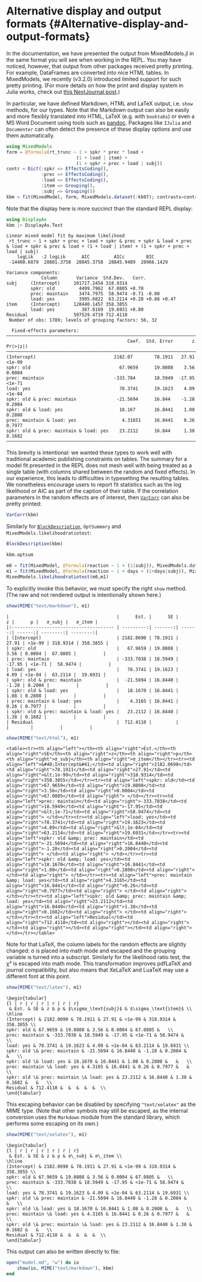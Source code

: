
# Alternative display and output formats {#Alternative-display-and-output-formats}

In the documentation, we have presented the output from MixedModels.jl in the same format you will see when working in the REPL. You may have noticed, however, that output from other packages received pretty printing. For example, DataFrames are converted into nice HTML tables. In MixedModels, we recently (v3.2.0) introduced limited support for such pretty printing. (For more details on how the print and display system in Julia works, check out [this NextJournal post](https://nextjournal.com/sdanisch/julias-display-system).)

In particular, we have defined Markdown, HTML and LaTeX output, i.e. `show` methods, for our types. Note that the Markdown output can also be easily and more flexibly translated into HTML, LaTeX (e.g. with `booktabs`) or even a MS Word Document using tools such as [pandoc](https://pandoc.org/). Packages like `IJulia` and `Documenter` can often detect the presence of these display options and use them automatically.

```julia
using MixedModels
form = @formula(rt_trunc ~ 1 + spkr * prec * load +
                          (1 + load | item) +
                          (1 + spkr + prec + load | subj))
contr = Dict(:spkr => EffectsCoding(),
             :prec => EffectsCoding(),
             :load => EffectsCoding(),
             :item => Grouping(),
             :subj => Grouping())
kbm = fit(MixedModel, form, MixedModels.dataset(:kb07); contrasts=contr)
```

<div v-html="`&lt;table&gt;&lt;tr&gt;&lt;th align=&quot;left&quot;&gt;&lt;/th&gt;&lt;th align=&quot;right&quot;&gt;Est.&lt;/th&gt;&lt;th align=&quot;right&quot;&gt;SE&lt;/th&gt;&lt;th align=&quot;right&quot;&gt;z&lt;/th&gt;&lt;th align=&quot;right&quot;&gt;p&lt;/th&gt;&lt;th align=&quot;right&quot;&gt;σ_subj&lt;/th&gt;&lt;th align=&quot;right&quot;&gt;σ_item&lt;/th&gt;&lt;/tr&gt;&lt;tr&gt;&lt;td align=&quot;left&quot;&gt;&amp;#40;Intercept&amp;#41;&lt;/td&gt;&lt;td align=&quot;right&quot;&gt;2182.0690&lt;/td&gt;&lt;td align=&quot;right&quot;&gt;78.1911&lt;/td&gt;&lt;td align=&quot;right&quot;&gt;27.91&lt;/td&gt;&lt;td align=&quot;right&quot;&gt;&amp;lt;1e-99&lt;/td&gt;&lt;td align=&quot;right&quot;&gt;318.9314&lt;/td&gt;&lt;td align=&quot;right&quot;&gt;358.3855&lt;/td&gt;&lt;/tr&gt;&lt;tr&gt;&lt;td align=&quot;left&quot;&gt;spkr: old&lt;/td&gt;&lt;td align=&quot;right&quot;&gt;67.9659&lt;/td&gt;&lt;td align=&quot;right&quot;&gt;19.0808&lt;/td&gt;&lt;td align=&quot;right&quot;&gt;3.56&lt;/td&gt;&lt;td align=&quot;right&quot;&gt;0.0004&lt;/td&gt;&lt;td align=&quot;right&quot;&gt;67.0805&lt;/td&gt;&lt;td align=&quot;right&quot;&gt; &lt;/td&gt;&lt;/tr&gt;&lt;tr&gt;&lt;td align=&quot;left&quot;&gt;prec: maintain&lt;/td&gt;&lt;td align=&quot;right&quot;&gt;-333.7038&lt;/td&gt;&lt;td align=&quot;right&quot;&gt;18.5949&lt;/td&gt;&lt;td align=&quot;right&quot;&gt;-17.95&lt;/td&gt;&lt;td align=&quot;right&quot;&gt;&amp;lt;1e-71&lt;/td&gt;&lt;td align=&quot;right&quot;&gt;58.9474&lt;/td&gt;&lt;td align=&quot;right&quot;&gt; &lt;/td&gt;&lt;/tr&gt;&lt;tr&gt;&lt;td align=&quot;left&quot;&gt;load: yes&lt;/td&gt;&lt;td align=&quot;right&quot;&gt;78.3741&lt;/td&gt;&lt;td align=&quot;right&quot;&gt;19.1623&lt;/td&gt;&lt;td align=&quot;right&quot;&gt;4.09&lt;/td&gt;&lt;td align=&quot;right&quot;&gt;&amp;lt;1e-04&lt;/td&gt;&lt;td align=&quot;right&quot;&gt;63.2114&lt;/td&gt;&lt;td align=&quot;right&quot;&gt;19.6931&lt;/td&gt;&lt;/tr&gt;&lt;tr&gt;&lt;td align=&quot;left&quot;&gt;spkr: old &amp;amp; prec: maintain&lt;/td&gt;&lt;td align=&quot;right&quot;&gt;-21.5694&lt;/td&gt;&lt;td align=&quot;right&quot;&gt;16.8440&lt;/td&gt;&lt;td align=&quot;right&quot;&gt;-1.28&lt;/td&gt;&lt;td align=&quot;right&quot;&gt;0.2004&lt;/td&gt;&lt;td align=&quot;right&quot;&gt; &lt;/td&gt;&lt;td align=&quot;right&quot;&gt; &lt;/td&gt;&lt;/tr&gt;&lt;tr&gt;&lt;td align=&quot;left&quot;&gt;spkr: old &amp;amp; load: yes&lt;/td&gt;&lt;td align=&quot;right&quot;&gt;18.1670&lt;/td&gt;&lt;td align=&quot;right&quot;&gt;16.8441&lt;/td&gt;&lt;td align=&quot;right&quot;&gt;1.08&lt;/td&gt;&lt;td align=&quot;right&quot;&gt;0.2808&lt;/td&gt;&lt;td align=&quot;right&quot;&gt; &lt;/td&gt;&lt;td align=&quot;right&quot;&gt; &lt;/td&gt;&lt;/tr&gt;&lt;tr&gt;&lt;td align=&quot;left&quot;&gt;prec: maintain &amp;amp; load: yes&lt;/td&gt;&lt;td align=&quot;right&quot;&gt;4.3165&lt;/td&gt;&lt;td align=&quot;right&quot;&gt;16.8441&lt;/td&gt;&lt;td align=&quot;right&quot;&gt;0.26&lt;/td&gt;&lt;td align=&quot;right&quot;&gt;0.7977&lt;/td&gt;&lt;td align=&quot;right&quot;&gt; &lt;/td&gt;&lt;td align=&quot;right&quot;&gt; &lt;/td&gt;&lt;/tr&gt;&lt;tr&gt;&lt;td align=&quot;left&quot;&gt;spkr: old &amp;amp; prec: maintain &amp;amp; load: yes&lt;/td&gt;&lt;td align=&quot;right&quot;&gt;23.2112&lt;/td&gt;&lt;td align=&quot;right&quot;&gt;16.8440&lt;/td&gt;&lt;td align=&quot;right&quot;&gt;1.38&lt;/td&gt;&lt;td align=&quot;right&quot;&gt;0.1682&lt;/td&gt;&lt;td align=&quot;right&quot;&gt; &lt;/td&gt;&lt;td align=&quot;right&quot;&gt; &lt;/td&gt;&lt;/tr&gt;&lt;tr&gt;&lt;td align=&quot;left&quot;&gt;Residual&lt;/td&gt;&lt;td align=&quot;right&quot;&gt;712.4110&lt;/td&gt;&lt;td align=&quot;right&quot;&gt;&lt;/td&gt;&lt;td align=&quot;right&quot;&gt;&lt;/td&gt;&lt;td align=&quot;right&quot;&gt;&lt;/td&gt;&lt;td align=&quot;right&quot;&gt;&lt;/td&gt;&lt;td align=&quot;right&quot;&gt;&lt;/td&gt;&lt;/tr&gt;&lt;/table&gt;&#10;`"></div>

Note that the display here is more succinct than the standard REPL display:

```julia
using DisplayAs
kbm |> DisplayAs.Text
```


```
Linear mixed model fit by maximum likelihood
 rt_trunc ~ 1 + spkr + prec + load + spkr & prec + spkr & load + prec & load + spkr & prec & load + (1 + load | item) + (1 + spkr + prec + load | subj)
    logLik   -2 logLik      AIC         AICc        BIC     
 -14400.6879  28801.3758  28845.3758  28845.9489  28966.1429

Variance components:
             Column       Variance  Std.Dev.   Corr.
subj     (Intercept)     101717.2454 318.9314
         spkr: old         4499.7962  67.0805 +0.70
         prec: maintain    3474.7975  58.9474 -0.71 -0.00
         load: yes         3995.6822  63.2114 +0.28 +0.88 +0.47
item     (Intercept)     128440.1457 358.3855
         load: yes          387.8169  19.6931 +0.80
Residual                 507529.4719 712.4110
 Number of obs: 1789; levels of grouping factors: 56, 32

  Fixed-effects parameters:
────────────────────────────────────────────────────────────────────────────────
                                             Coef.  Std. Error       z  Pr(>|z|)
────────────────────────────────────────────────────────────────────────────────
(Intercept)                             2182.07        78.1911   27.91    <1e-99
spkr: old                                 67.9659      19.0808    3.56    0.0004
prec: maintain                          -333.704       18.5949  -17.95    <1e-71
load: yes                                 78.3741      19.1623    4.09    <1e-04
spkr: old & prec: maintain               -21.5694      16.844    -1.28    0.2004
spkr: old & load: yes                     18.167       16.8441    1.08    0.2808
prec: maintain & load: yes                 4.31651     16.8441    0.26    0.7977
spkr: old & prec: maintain & load: yes    23.2112      16.844     1.38    0.1682
────────────────────────────────────────────────────────────────────────────────
```


This brevity is intentional: we wanted these types to work well with traditional academic publishing constraints on tables. The summary for a model fit presented in the REPL does not mesh well with being treated as a single table (with columns shared between the random and fixed effects). In our experience, this leads to difficulties in typesetting the resulting tables. We nonetheless encourage users to report fit statistics such as the log likelihood or AIC as part of the caption of their table. If the correlation parameters in the random effects are of interest, then [`VarCorr`](/api#MixedModels.VarCorr) can also be pretty printed:

```julia
VarCorr(kbm)
```

<div v-html="`&lt;table&gt;&lt;tr&gt;&lt;th align=&quot;left&quot;&gt; &lt;/th&gt;&lt;th align=&quot;left&quot;&gt;Column&lt;/th&gt;&lt;th align=&quot;right&quot;&gt; Variance&lt;/th&gt;&lt;th align=&quot;right&quot;&gt;Std.Dev&lt;/th&gt;&lt;th align=&quot;right&quot;&gt;Corr.&lt;/th&gt;&lt;th align=&quot;right&quot;&gt; &lt;/th&gt;&lt;th align=&quot;right&quot;&gt; &lt;/th&gt;&lt;/tr&gt;&lt;tr&gt;&lt;td align=&quot;left&quot;&gt;subj&lt;/td&gt;&lt;td align=&quot;left&quot;&gt;&amp;#40;Intercept&amp;#41;&lt;/td&gt;&lt;td align=&quot;right&quot;&gt;101717.2454&lt;/td&gt;&lt;td align=&quot;right&quot;&gt;318.9314&lt;/td&gt;&lt;td align=&quot;right&quot;&gt; &lt;/td&gt;&lt;td align=&quot;right&quot;&gt; &lt;/td&gt;&lt;td align=&quot;right&quot;&gt; &lt;/td&gt;&lt;/tr&gt;&lt;tr&gt;&lt;td align=&quot;left&quot;&gt; &lt;/td&gt;&lt;td align=&quot;left&quot;&gt;spkr: old&lt;/td&gt;&lt;td align=&quot;right&quot;&gt;4499.7962&lt;/td&gt;&lt;td align=&quot;right&quot;&gt;67.0805&lt;/td&gt;&lt;td align=&quot;right&quot;&gt;&amp;#43;0.70&lt;/td&gt;&lt;td align=&quot;right&quot;&gt; &lt;/td&gt;&lt;td align=&quot;right&quot;&gt; &lt;/td&gt;&lt;/tr&gt;&lt;tr&gt;&lt;td align=&quot;left&quot;&gt; &lt;/td&gt;&lt;td align=&quot;left&quot;&gt;prec: maintain&lt;/td&gt;&lt;td align=&quot;right&quot;&gt;3474.7975&lt;/td&gt;&lt;td align=&quot;right&quot;&gt;58.9474&lt;/td&gt;&lt;td align=&quot;right&quot;&gt;-0.71&lt;/td&gt;&lt;td align=&quot;right&quot;&gt;-0.00&lt;/td&gt;&lt;td align=&quot;right&quot;&gt; &lt;/td&gt;&lt;/tr&gt;&lt;tr&gt;&lt;td align=&quot;left&quot;&gt; &lt;/td&gt;&lt;td align=&quot;left&quot;&gt;load: yes&lt;/td&gt;&lt;td align=&quot;right&quot;&gt;3995.6822&lt;/td&gt;&lt;td align=&quot;right&quot;&gt;63.2114&lt;/td&gt;&lt;td align=&quot;right&quot;&gt;&amp;#43;0.28&lt;/td&gt;&lt;td align=&quot;right&quot;&gt;&amp;#43;0.88&lt;/td&gt;&lt;td align=&quot;right&quot;&gt;&amp;#43;0.47&lt;/td&gt;&lt;/tr&gt;&lt;tr&gt;&lt;td align=&quot;left&quot;&gt;item&lt;/td&gt;&lt;td align=&quot;left&quot;&gt;&amp;#40;Intercept&amp;#41;&lt;/td&gt;&lt;td align=&quot;right&quot;&gt;128440.1457&lt;/td&gt;&lt;td align=&quot;right&quot;&gt;358.3855&lt;/td&gt;&lt;td align=&quot;right&quot;&gt; &lt;/td&gt;&lt;td align=&quot;right&quot;&gt; &lt;/td&gt;&lt;td align=&quot;right&quot;&gt; &lt;/td&gt;&lt;/tr&gt;&lt;tr&gt;&lt;td align=&quot;left&quot;&gt; &lt;/td&gt;&lt;td align=&quot;left&quot;&gt;load: yes&lt;/td&gt;&lt;td align=&quot;right&quot;&gt;387.8169&lt;/td&gt;&lt;td align=&quot;right&quot;&gt;19.6931&lt;/td&gt;&lt;td align=&quot;right&quot;&gt;&amp;#43;0.80&lt;/td&gt;&lt;td align=&quot;right&quot;&gt; &lt;/td&gt;&lt;td align=&quot;right&quot;&gt; &lt;/td&gt;&lt;/tr&gt;&lt;tr&gt;&lt;td align=&quot;left&quot;&gt;Residual&lt;/td&gt;&lt;td align=&quot;left&quot;&gt; &lt;/td&gt;&lt;td align=&quot;right&quot;&gt;507529.4719&lt;/td&gt;&lt;td align=&quot;right&quot;&gt;712.4110&lt;/td&gt;&lt;td align=&quot;right&quot;&gt; &lt;/td&gt;&lt;td align=&quot;right&quot;&gt; &lt;/td&gt;&lt;td align=&quot;right&quot;&gt; &lt;/td&gt;&lt;/tr&gt;&lt;/table&gt;&#10;`"></div>

Similarly for [`BlockDescription`](/api#MixedModels.BlockDescription), `OptSummary` and `MixedModels.likelihoodratiotest`:

```julia
BlockDescription(kbm)
```

<div v-html="`&lt;table&gt;&lt;tr&gt;&lt;th align=&quot;left&quot;&gt;rows&lt;/th&gt;&lt;th align=&quot;left&quot;&gt;subj&lt;/th&gt;&lt;th align=&quot;left&quot;&gt;item&lt;/th&gt;&lt;th align=&quot;left&quot;&gt;fixed&lt;/th&gt;&lt;/tr&gt;&lt;tr&gt;&lt;td align=&quot;left&quot;&gt;224&lt;/td&gt;&lt;td align=&quot;left&quot;&gt;BlkDiag&lt;/td&gt;&lt;td align=&quot;left&quot;&gt;&lt;/td&gt;&lt;td align=&quot;left&quot;&gt;&lt;/td&gt;&lt;/tr&gt;&lt;tr&gt;&lt;td align=&quot;left&quot;&gt;64&lt;/td&gt;&lt;td align=&quot;left&quot;&gt;Dense&lt;/td&gt;&lt;td align=&quot;left&quot;&gt;BlkDiag/Dense&lt;/td&gt;&lt;td align=&quot;left&quot;&gt;&lt;/td&gt;&lt;/tr&gt;&lt;tr&gt;&lt;td align=&quot;left&quot;&gt;9&lt;/td&gt;&lt;td align=&quot;left&quot;&gt;Dense&lt;/td&gt;&lt;td align=&quot;left&quot;&gt;Dense&lt;/td&gt;&lt;td align=&quot;left&quot;&gt;Dense&lt;/td&gt;&lt;/tr&gt;&lt;/table&gt;&#10;`"></div>

```julia
kbm.optsum
```

<div v-html="`&lt;table&gt;&lt;tr&gt;&lt;th align=&quot;left&quot;&gt;&lt;/th&gt;&lt;th align=&quot;left&quot;&gt;&lt;/th&gt;&lt;/tr&gt;&lt;tr&gt;&lt;td align=&quot;left&quot;&gt;&lt;b&gt;Initialization&lt;/b&gt;&lt;/td&gt;&lt;td align=&quot;left&quot;&gt;&lt;/td&gt;&lt;/tr&gt;&lt;tr&gt;&lt;td align=&quot;left&quot;&gt;Initial parameter vector&lt;/td&gt;&lt;td align=&quot;left&quot;&gt;&amp;#91;1.0, 0.0, 0.0, 0.0, 1.0, 0.0, 0.0, 1.0, 0.0, 1.0, 1.0, 0.0, 1.0&amp;#93;&lt;/td&gt;&lt;/tr&gt;&lt;tr&gt;&lt;td align=&quot;left&quot;&gt;Initial objective value&lt;/td&gt;&lt;td align=&quot;left&quot;&gt;29340.042234597688&lt;/td&gt;&lt;/tr&gt;&lt;tr&gt;&lt;td align=&quot;left&quot;&gt;&lt;b&gt;Optimizer settings&lt;/b&gt; &lt;/td&gt;&lt;td align=&quot;left&quot;&gt;&lt;/td&gt;&lt;/tr&gt;&lt;tr&gt;&lt;td align=&quot;left&quot;&gt;Optimizer&lt;/td&gt;&lt;td align=&quot;left&quot;&gt;&lt;code&gt;LN_BOBYQA&lt;/code&gt;&lt;/td&gt;&lt;/tr&gt;&lt;tr&gt;&lt;td align=&quot;left&quot;&gt;Backend&lt;/td&gt;&lt;td align=&quot;left&quot;&gt;&lt;code&gt;nlopt&lt;/code&gt;&lt;/td&gt;&lt;/tr&gt;&lt;tr&gt;&lt;td align=&quot;left&quot;&gt;Lower bounds&lt;/td&gt;&lt;td align=&quot;left&quot;&gt;&amp;#91;0.0, -Inf, -Inf, -Inf, 0.0, -Inf, -Inf, 0.0, -Inf, 0.0, 0.0, -Inf, 0.0&amp;#93;&lt;/td&gt;&lt;/tr&gt;&lt;tr&gt;&lt;td align=&quot;left&quot;&gt;ftol_rel&lt;/td&gt;&lt;td align=&quot;left&quot;&gt;1.0e-12&lt;/td&gt;&lt;/tr&gt;&lt;tr&gt;&lt;td align=&quot;left&quot;&gt;ftol_abs&lt;/td&gt;&lt;td align=&quot;left&quot;&gt;1.0e-8&lt;/td&gt;&lt;/tr&gt;&lt;tr&gt;&lt;td align=&quot;left&quot;&gt;xtol_rel&lt;/td&gt;&lt;td align=&quot;left&quot;&gt;0.0&lt;/td&gt;&lt;/tr&gt;&lt;tr&gt;&lt;td align=&quot;left&quot;&gt;xtol_abs&lt;/td&gt;&lt;td align=&quot;left&quot;&gt;&amp;#91;1.0e-10, 1.0e-10, 1.0e-10, 1.0e-10, 1.0e-10, 1.0e-10, 1.0e-10, 1.0e-10, 1.0e-10, 1.0e-10, 1.0e-10, 1.0e-10, 1.0e-10&amp;#93;&lt;/td&gt;&lt;/tr&gt;&lt;tr&gt;&lt;td align=&quot;left&quot;&gt;initial_step&lt;/td&gt;&lt;td align=&quot;left&quot;&gt;&amp;#91;0.75, 1.0, 1.0, 1.0, 0.75, 1.0, 1.0, 0.75, 1.0, 0.75, 0.75, 1.0, 0.75&amp;#93;&lt;/td&gt;&lt;/tr&gt;&lt;tr&gt;&lt;td align=&quot;left&quot;&gt;maxfeval&lt;/td&gt;&lt;td align=&quot;left&quot;&gt;-1&lt;/td&gt;&lt;/tr&gt;&lt;tr&gt;&lt;td align=&quot;left&quot;&gt;maxtime&lt;/td&gt;&lt;td align=&quot;left&quot;&gt;-1.0&lt;/td&gt;&lt;/tr&gt;&lt;tr&gt;&lt;td align=&quot;left&quot;&gt;xtol_zero_abs&lt;/td&gt;&lt;td align=&quot;left&quot;&gt;0.001&lt;/td&gt;&lt;/tr&gt;&lt;tr&gt;&lt;td align=&quot;left&quot;&gt;ftol_zero_abs&lt;/td&gt;&lt;td align=&quot;left&quot;&gt;1.0e-5&lt;/td&gt;&lt;/tr&gt;&lt;tr&gt;&lt;td align=&quot;left&quot;&gt;&lt;b&gt;Result&lt;/b&gt;&lt;/td&gt;&lt;td align=&quot;left&quot;&gt;&lt;/td&gt;&lt;/tr&gt;&lt;tr&gt;&lt;td align=&quot;left&quot;&gt;Function evaluations&lt;/td&gt;&lt;td align=&quot;left&quot;&gt;317&lt;/td&gt;&lt;/tr&gt;&lt;tr&gt;&lt;td align=&quot;left&quot;&gt;Final parameter vector&lt;/td&gt;&lt;td align=&quot;left&quot;&gt;&amp;#91;0.4477, 0.066, -0.0592, 0.0249, 0.0672, 0.0578, 0.0852, 0.0, 0.0002, 0.0, 0.5031, 0.022, 0.0167&amp;#93;&lt;/td&gt;&lt;/tr&gt;&lt;tr&gt;&lt;td align=&quot;left&quot;&gt;Final objective value&lt;/td&gt;&lt;td align=&quot;left&quot;&gt;28801.3758&lt;/td&gt;&lt;/tr&gt;&lt;tr&gt;&lt;td align=&quot;left&quot;&gt;Return code&lt;/td&gt;&lt;td align=&quot;left&quot;&gt;&lt;code&gt;FTOL_REACHED&lt;/code&gt;&lt;/td&gt;&lt;/tr&gt;&lt;/table&gt;&#10;`"></div>

```julia
m0 = fit(MixedModel, @formula(reaction ~ 1 + (1|subj)), MixedModels.dataset(:sleepstudy))
m1 = fit(MixedModel, @formula(reaction ~ 1 + days + (1+days|subj)), MixedModels.dataset(:sleepstudy))
MixedModels.likelihoodratiotest(m0,m1)
```

<div v-html="`&lt;table&gt;&lt;tr&gt;&lt;th align=&quot;left&quot;&gt;&lt;/th&gt;&lt;th align=&quot;right&quot;&gt;model-dof&lt;/th&gt;&lt;th align=&quot;right&quot;&gt;deviance&lt;/th&gt;&lt;th align=&quot;right&quot;&gt;χ²&lt;/th&gt;&lt;th align=&quot;right&quot;&gt;χ²-dof&lt;/th&gt;&lt;th align=&quot;left&quot;&gt;P&amp;#40;&amp;gt;χ²&amp;#41;&lt;/th&gt;&lt;/tr&gt;&lt;tr&gt;&lt;td align=&quot;left&quot;&gt;reaction ~ 1 &amp;#43; &amp;#40;1 | subj&amp;#41;&lt;/td&gt;&lt;td align=&quot;right&quot;&gt;3&lt;/td&gt;&lt;td align=&quot;right&quot;&gt;1911&lt;/td&gt;&lt;td align=&quot;right&quot;&gt; &lt;/td&gt;&lt;td align=&quot;right&quot;&gt; &lt;/td&gt;&lt;td align=&quot;left&quot;&gt; &lt;/td&gt;&lt;/tr&gt;&lt;tr&gt;&lt;td align=&quot;left&quot;&gt;reaction ~ 1 &amp;#43; days &amp;#43; &amp;#40;1 &amp;#43; days | subj&amp;#41;&lt;/td&gt;&lt;td align=&quot;right&quot;&gt;6&lt;/td&gt;&lt;td align=&quot;right&quot;&gt;1752&lt;/td&gt;&lt;td align=&quot;right&quot;&gt;159&lt;/td&gt;&lt;td align=&quot;right&quot;&gt;3&lt;/td&gt;&lt;td align=&quot;left&quot;&gt;&amp;lt;1e-33&lt;/td&gt;&lt;/tr&gt;&lt;/table&gt;&#10;`"></div>

To explicitly invoke this behavior, we must specify the right `show` method. (The raw and not rendered output is intentionally shown here.)

```julia
show(MIME("text/markdown"), m1)
```


```
|                                        |      Est. |      SE |      z |      p |   σ_subj |   σ_item |
|:-------------------------------------- | ---------:| -------:| ------:| ------:| --------:| --------:|
| (Intercept)                            | 2182.0690 | 78.1911 |  27.91 | <1e-99 | 318.9314 | 358.3855 |
| spkr: old                              |   67.9659 | 19.0808 |   3.56 | 0.0004 |  67.0805 |          |
| prec: maintain                         | -333.7038 | 18.5949 | -17.95 | <1e-71 |  58.9474 |          |
| load: yes                              |   78.3741 | 19.1623 |   4.09 | <1e-04 |  63.2114 |  19.6931 |
| spkr: old & prec: maintain             |  -21.5694 | 16.8440 |  -1.28 | 0.2004 |          |          |
| spkr: old & load: yes                  |   18.1670 | 16.8441 |   1.08 | 0.2808 |          |          |
| prec: maintain & load: yes             |    4.3165 | 16.8441 |   0.26 | 0.7977 |          |          |
| spkr: old & prec: maintain & load: yes |   23.2112 | 16.8440 |   1.38 | 0.1682 |          |          |
| Residual                               |  712.4110 |         |        |        |          |          |
```


```julia
show(MIME("text/html"), m1)
```


```
<table><tr><th align="left"></th><th align="right">Est.</th><th align="right">SE</th><th align="right">z</th><th align="right">p</th><th align="right">σ_subj</th><th align="right">σ_item</th></tr><tr><td align="left">&#40;Intercept&#41;</td><td align="right">2182.0690</td><td align="right">78.1911</td><td align="right">27.91</td><td align="right">&lt;1e-99</td><td align="right">318.9314</td><td align="right">358.3855</td></tr><tr><td align="left">spkr: old</td><td align="right">67.9659</td><td align="right">19.0808</td><td align="right">3.56</td><td align="right">0.0004</td><td align="right">67.0805</td><td align="right"> </td></tr><tr><td align="left">prec: maintain</td><td align="right">-333.7038</td><td align="right">18.5949</td><td align="right">-17.95</td><td align="right">&lt;1e-71</td><td align="right">58.9474</td><td align="right"> </td></tr><tr><td align="left">load: yes</td><td align="right">78.3741</td><td align="right">19.1623</td><td align="right">4.09</td><td align="right">&lt;1e-04</td><td align="right">63.2114</td><td align="right">19.6931</td></tr><tr><td align="left">spkr: old &amp; prec: maintain</td><td align="right">-21.5694</td><td align="right">16.8440</td><td align="right">-1.28</td><td align="right">0.2004</td><td align="right"> </td><td align="right"> </td></tr><tr><td align="left">spkr: old &amp; load: yes</td><td align="right">18.1670</td><td align="right">16.8441</td><td align="right">1.08</td><td align="right">0.2808</td><td align="right"> </td><td align="right"> </td></tr><tr><td align="left">prec: maintain &amp; load: yes</td><td align="right">4.3165</td><td align="right">16.8441</td><td align="right">0.26</td><td align="right">0.7977</td><td align="right"> </td><td align="right"> </td></tr><tr><td align="left">spkr: old &amp; prec: maintain &amp; load: yes</td><td align="right">23.2112</td><td align="right">16.8440</td><td align="right">1.38</td><td align="right">0.1682</td><td align="right"> </td><td align="right"> </td></tr><tr><td align="left">Residual</td><td align="right">712.4110</td><td align="right"></td><td align="right"></td><td align="right"></td><td align="right"></td><td align="right"></td></tr></table>
```


Note for that LaTeX, the column labels for the random effects are slightly changed: σ is placed into math mode and escaped and the grouping variable is turned into a subscript. Similarly for the likelihood ratio test, the χ² is escaped into math mode. This transformation improves pdfLaTeX and journal compatibility, but also means that XeLaTeX and LuaTeX may use a different font at this point.

```julia
show(MIME("text/latex"), m1)
```


```
\begin{tabular}
{l | r | r | r | r | r | r}
 & Est. & SE & z & p & $\sigma_\text{subj}$ & $\sigma_\text{item}$ \\
\hline
(Intercept) & 2182.0690 & 78.1911 & 27.91 & <1e-99 & 318.9314 & 358.3855 \\
spkr: old & 67.9659 & 19.0808 & 3.56 & 0.0004 & 67.0805 &   \\
prec: maintain & -333.7038 & 18.5949 & -17.95 & <1e-71 & 58.9474 &   \\
load: yes & 78.3741 & 19.1623 & 4.09 & <1e-04 & 63.2114 & 19.6931 \\
spkr: old \& prec: maintain & -21.5694 & 16.8440 & -1.28 & 0.2004 &   &   \\
spkr: old \& load: yes & 18.1670 & 16.8441 & 1.08 & 0.2808 &   &   \\
prec: maintain \& load: yes & 4.3165 & 16.8441 & 0.26 & 0.7977 &   &   \\
spkr: old \& prec: maintain \& load: yes & 23.2112 & 16.8440 & 1.38 & 0.1682 &   &   \\
Residual & 712.4110 &  &  &  &  &  \\
\end{tabular}
```


This escaping behavior can be disabled by specifying `"text/xelatex"` as the MIME type. (Note that other symbols may still be escaped, as the internal conversion uses the `Markdown` module from the standard library, which performs some escaping on its own.)

```julia
show(MIME("text/xelatex"), m1)
```


```
\begin{tabular}
{l | r | r | r | r | r | r}
 & Est. & SE & z & p & σ\_subj & σ\_item \\
\hline
(Intercept) & 2182.0690 & 78.1911 & 27.91 & <1e-99 & 318.9314 & 358.3855 \\
spkr: old & 67.9659 & 19.0808 & 3.56 & 0.0004 & 67.0805 &   \\
prec: maintain & -333.7038 & 18.5949 & -17.95 & <1e-71 & 58.9474 &   \\
load: yes & 78.3741 & 19.1623 & 4.09 & <1e-04 & 63.2114 & 19.6931 \\
spkr: old \& prec: maintain & -21.5694 & 16.8440 & -1.28 & 0.2004 &   &   \\
spkr: old \& load: yes & 18.1670 & 16.8441 & 1.08 & 0.2808 &   &   \\
prec: maintain \& load: yes & 4.3165 & 16.8441 & 0.26 & 0.7977 &   &   \\
spkr: old \& prec: maintain \& load: yes & 23.2112 & 16.8440 & 1.38 & 0.1682 &   &   \\
Residual & 712.4110 &  &  &  &  &  \\
\end{tabular}
```


This output can also be written directly to file:

```julia
open("model.md", "w") do io
    show(io, MIME("text/markdown"), kbm)
end
```

